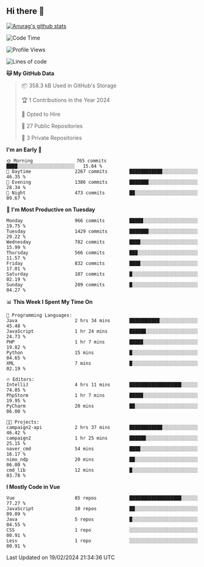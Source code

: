 ## Hi there 👋

[![Anurag's github stats](https://github-readme-stats.vercel.app/api?username=Songwonseok)](https://github.com/anuraghazra/github-readme-stats)



<!--START_SECTION:waka-->
![Code Time](http://img.shields.io/badge/Code%20Time-2%2C680%20hrs%2038%20mins-blue)

![Profile Views](http://img.shields.io/badge/Profile%20Views-0-blue)

![Lines of code](https://img.shields.io/badge/From%20Hello%20World%20I%27ve%20Written-34.8%20million%20lines%20of%20code-blue)

**🐱 My GitHub Data** 

> 📦 358.3 kB Used in GitHub's Storage 
 > 
> 🏆 1 Contributions in the Year 2024
 > 
> 💼 Opted to Hire
 > 
> 📜 27 Public Repositories 
 > 
> 🔑 3 Private Repositories 
 > 
**I'm an Early 🐤** 

```text
🌞 Morning                765 commits         ████░░░░░░░░░░░░░░░░░░░░░   15.64 % 
🌆 Daytime                2267 commits        ████████████░░░░░░░░░░░░░   46.35 % 
🌃 Evening                1386 commits        ███████░░░░░░░░░░░░░░░░░░   28.34 % 
🌙 Night                  473 commits         ██░░░░░░░░░░░░░░░░░░░░░░░   09.67 % 
```
📅 **I'm Most Productive on Tuesday** 

```text
Monday                   966 commits         █████░░░░░░░░░░░░░░░░░░░░   19.75 % 
Tuesday                  1429 commits        ███████░░░░░░░░░░░░░░░░░░   29.22 % 
Wednesday                782 commits         ████░░░░░░░░░░░░░░░░░░░░░   15.99 % 
Thursday                 566 commits         ███░░░░░░░░░░░░░░░░░░░░░░   11.57 % 
Friday                   832 commits         ████░░░░░░░░░░░░░░░░░░░░░   17.01 % 
Saturday                 107 commits         █░░░░░░░░░░░░░░░░░░░░░░░░   02.19 % 
Sunday                   209 commits         █░░░░░░░░░░░░░░░░░░░░░░░░   04.27 % 
```


📊 **This Week I Spent My Time On** 

```text
💬 Programming Languages: 
Java                     2 hrs 34 mins       ███████████░░░░░░░░░░░░░░   45.48 % 
JavaScript               1 hr 24 mins        ██████░░░░░░░░░░░░░░░░░░░   24.73 % 
PHP                      1 hr 7 mins         █████░░░░░░░░░░░░░░░░░░░░   19.82 % 
Python                   15 mins             █░░░░░░░░░░░░░░░░░░░░░░░░   04.65 % 
XML                      7 mins              █░░░░░░░░░░░░░░░░░░░░░░░░   02.19 % 

🔥 Editors: 
IntelliJ                 4 hrs 11 mins       ███████████████████░░░░░░   74.05 % 
PhpStorm                 1 hr 7 mins         █████░░░░░░░░░░░░░░░░░░░░   19.95 % 
PyCharm                  20 mins             ██░░░░░░░░░░░░░░░░░░░░░░░   06.00 % 

🐱‍💻 Projects: 
campaign2-api            2 hrs 37 mins       ████████████░░░░░░░░░░░░░   46.42 % 
campaign2                1 hr 25 mins        ██████░░░░░░░░░░░░░░░░░░░   25.15 % 
naver_cmd                54 mins             ████░░░░░░░░░░░░░░░░░░░░░   16.17 % 
nimo_ndp                 20 mins             ██░░░░░░░░░░░░░░░░░░░░░░░   06.00 % 
cmd_lib                  12 mins             █░░░░░░░░░░░░░░░░░░░░░░░░   03.78 % 
```

**I Mostly Code in Vue** 

```text
Vue                      85 repos            ███████████████████░░░░░░   77.27 % 
JavaScript               10 repos            ██░░░░░░░░░░░░░░░░░░░░░░░   09.09 % 
Java                     5 repos             █░░░░░░░░░░░░░░░░░░░░░░░░   04.55 % 
CSS                      1 repo              ░░░░░░░░░░░░░░░░░░░░░░░░░   00.91 % 
Less                     1 repo              ░░░░░░░░░░░░░░░░░░░░░░░░░   00.91 % 
```




 Last Updated on 19/02/2024 21:34:36 UTC
<!--END_SECTION:waka-->
